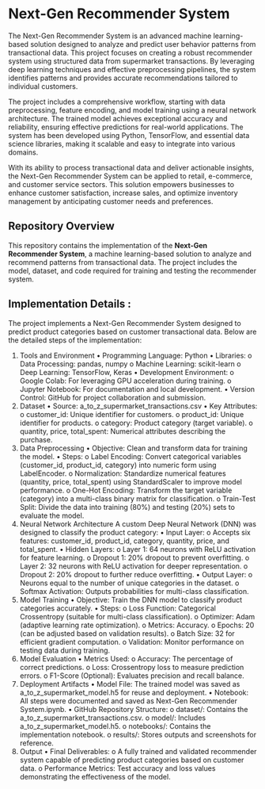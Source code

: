 # Next-Gen Recommender System
The Next-Gen Recommender System is an advanced machine learning-based solution designed to analyze and predict user behavior patterns from transactional data. This project focuses on creating a robust recommender system using structured data from supermarket transactions. By leveraging deep learning techniques and effective preprocessing pipelines, the system identifies patterns and provides accurate recommendations tailored to individual customers.

The project includes a comprehensive workflow, starting with data preprocessing, feature encoding, and model training using a neural network architecture. The trained model achieves exceptional accuracy and reliability, ensuring effective predictions for real-world applications. The system has been developed using Python, TensorFlow, and essential data science libraries, making it scalable and easy to integrate into various domains.

With its ability to process transactional data and deliver actionable insights, the Next-Gen Recommender System can be applied to retail, e-commerce, and customer service sectors. This solution empowers businesses to enhance customer satisfaction, increase sales, and optimize inventory management by anticipating customer needs and preferences.
## Repository Overview

This repository contains the implementation of the **Next-Gen Recommender System**, a machine learning-based solution to analyze and recommend patterns from transactional data. The project includes the model, dataset, and code required for training and testing the recommender system.

## Implementation Details : 

The project implements a Next-Gen Recommender System designed to predict 
product categories based on customer transactional data. Below are the detailed 
steps of the implementation: 
1. Tools and Environment 
• Programming Language: Python 
• Libraries: 
o Data Processing: pandas, numpy 
o Machine Learning: scikit-learn 
o Deep Learning: TensorFlow, Keras 
• Development Environment: 
o Google Colab: For leveraging GPU acceleration during training. 
o Jupyter Notebook: For documentation and local development. 
• Version Control: GitHub for project collaboration and submission. 
2. Dataset 
• Source: a_to_z_supermarket_transactions.csv 
• Key Attributes: 
o customer_id: Unique identifier for customers. 
o product_id: Unique identifier for products. 
o category: Product category (target variable). 
o quantity, price, total_spent: Numerical attributes describing the 
purchase. 
3. Data Preprocessing 
• Objective: Clean and transform data for training the model. 
• Steps: 
o Label Encoding: Convert categorical variables (customer_id, 
product_id, category) into numeric form using LabelEncoder. 
o Normalization: Standardize numerical features (quantity, price, 
total_spent) using StandardScaler to improve model performance. 
o One-Hot Encoding: Transform the target variable (category) into a 
multi-class binary matrix for classification. 
o Train-Test Split: Divide the data into training (80%) and testing 
(20%) sets to evaluate the model. 
4. Neural Network Architecture 
A custom Deep Neural Network (DNN) was designed to classify the product 
category: 
• Input Layer: 
o Accepts six features: customer_id, product_id, category, quantity, 
price, and total_spent. 
• Hidden Layers: 
o Layer 1: 64 neurons with ReLU activation for feature learning. 
o Dropout 1: 20% dropout to prevent overfitting. 
o Layer 2: 32 neurons with ReLU activation for deeper 
representation. 
o Dropout 2: 20% dropout to further reduce overfitting. 
• Output Layer: 
o Neurons equal to the number of unique categories in the dataset. 
o Softmax Activation: Outputs probabilities for multi-class 
classification. 
5. Model Training 
• Objective: Train the DNN model to classify product categories accurately. 
• Steps: 
o Loss Function: Categorical Crossentropy (suitable for multi-class 
classification). 
o Optimizer: Adam (adaptive learning rate optimization). 
o Metrics: Accuracy. 
o Epochs: 20 (can be adjusted based on validation results). 
o Batch Size: 32 for efficient gradient computation. 
o Validation: Monitor performance on testing data during training. 
6. Model Evaluation 
• Metrics Used: 
o Accuracy: The percentage of correct predictions. 
o Loss: Crossentropy loss to measure prediction errors. 
o F1-Score (Optional): Evaluates precision and recall balance. 
7. Deployment Artifacts 
• Model File: The trained model was saved as 
a_to_z_supermarket_model.h5 for reuse and deployment. 
• Notebook: All steps were documented and saved as Next-Gen 
Recommender System.ipynb. 
• GitHub Repository Structure: 
o dataset/: Contains the a_to_z_supermarket_transactions.csv. 
o model/: Includes a_to_z_supermarket_model.h5. 
o notebooks/: Contains the implementation notebook. 
o results/: Stores outputs and screenshots for reference. 
8. Output 
• Final Deliverables: 
o A fully trained and validated recommender system capable of 
predicting product categories based on customer data. 
o Performance Metrics: Test accuracy and loss values demonstrating 
the effectiveness of the model.



